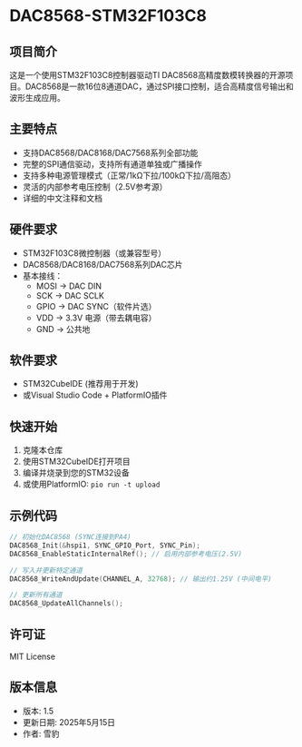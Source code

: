 # DAC8568-STM32F103C8

## 项目简介
这是一个使用STM32F103C8控制器驱动TI DAC8568高精度数模转换器的开源项目。DAC8568是一款16位8通道DAC，通过SPI接口控制，适合高精度信号输出和波形生成应用。

## 主要特点
- 支持DAC8568/DAC8168/DAC7568系列全部功能
- 完整的SPI通信驱动，支持所有通道单独或广播操作
- 支持多种电源管理模式（正常/1kΩ下拉/100kΩ下拉/高阻态）
- 灵活的内部参考电压控制（2.5V参考源）
- 详细的中文注释和文档

## 硬件要求
- STM32F103C8微控制器（或兼容型号）
- DAC8568/DAC8168/DAC7568系列DAC芯片
- 基本接线：
  - MOSI -> DAC DIN
  - SCK -> DAC SCLK
  - GPIO -> DAC SYNC（软件片选）
  - VDD -> 3.3V 电源（带去耦电容）
  - GND -> 公共地

## 软件要求
- STM32CubeIDE (推荐用于开发)
- 或Visual Studio Code + PlatformIO插件

## 快速开始
1. 克隆本仓库
2. 使用STM32CubeIDE打开项目
3. 编译并烧录到您的STM32设备
4. 或使用PlatformIO: `pio run -t upload`

## 示例代码
```c
// 初始化DAC8568 (SYNC连接到PA4)
DAC8568_Init(&hspi1, SYNC_GPIO_Port, SYNC_Pin);
DAC8568_EnableStaticInternalRef(); // 启用内部参考电压(2.5V)

// 写入并更新特定通道
DAC8568_WriteAndUpdate(CHANNEL_A, 32768); // 输出约1.25V (中间电平)

// 更新所有通道
DAC8568_UpdateAllChannels();
```

## 许可证
MIT License

## 版本信息
- 版本: 1.5
- 更新日期: 2025年5月15日
- 作者: 雪豹
